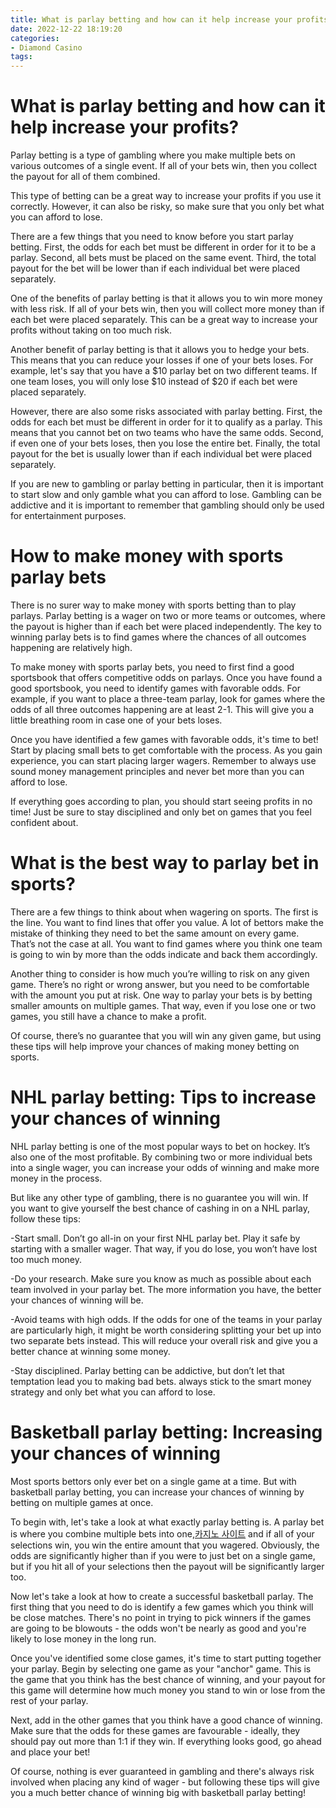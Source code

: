 ```yaml
---
title: What is parlay betting and how can it help increase your profits
date: 2022-12-22 18:19:20
categories:
- Diamond Casino
tags:
---
```



#  What is parlay betting and how can it help increase your profits?

Parlay betting is a type of gambling where you make multiple bets on various outcomes of a single event. If all of your bets win, then you collect the payout for all of them combined.

This type of betting can be a great way to increase your profits if you use it correctly. However, it can also be risky, so make sure that you only bet what you can afford to lose.

There are a few things that you need to know before you start parlay betting. First, the odds for each bet must be different in order for it to be a parlay. Second, all bets must be placed on the same event. Third, the total payout for the bet will be lower than if each individual bet were placed separately.

One of the benefits of parlay betting is that it allows you to win more money with less risk. If all of your bets win, then you will collect more money than if each bet were placed separately. This can be a great way to increase your profits without taking on too much risk.

Another benefit of parlay betting is that it allows you to hedge your bets. This means that you can reduce your losses if one of your bets loses. For example, let's say that you have a $10 parlay bet on two different teams. If one team loses, you will only lose $10 instead of $20 if each bet were placed separately.

However, there are also some risks associated with parlay betting. First, the odds for each bet must be different in order for it to qualify as a parlay. This means that you cannot bet on two teams who have the same odds. Second, if even one of your bets loses, then you lose the entire bet. Finally, the total payout for the bet is usually lower than if each individual bet were placed separately.

If you are new to gambling or parlay betting in particular, then it is important to start slow and only gamble what you can afford to lose. Gambling can be addictive and it is important to remember that gambling should only be used for entertainment purposes.

#  How to make money with sports parlay bets

There is no surer way to make money with sports betting than to play parlays. Parlay betting is a wager on two or more teams or outcomes, where the payout is higher than if each bet were placed independently. The key to winning parlay bets is to find games where the chances of all outcomes happening are relatively high.

To make money with sports parlay bets, you need to first find a good sportsbook that offers competitive odds on parlays. Once you have found a good sportsbook, you need to identify games with favorable odds. For example, if you want to place a three-team parlay, look for games where the odds of all three outcomes happening are at least 2-1. This will give you a little breathing room in case one of your bets loses.

Once you have identified a few games with favorable odds, it's time to bet! Start by placing small bets to get comfortable with the process. As you gain experience, you can start placing larger wagers. Remember to always use sound money management principles and never bet more than you can afford to lose.

If everything goes according to plan, you should start seeing profits in no time! Just be sure to stay disciplined and only bet on games that you feel confident about.

#  What is the best way to parlay bet in sports?

There are a few things to think about when wagering on sports. The first is the line. You want to find lines that offer you value. A lot of bettors make the mistake of thinking they need to bet the same amount on every game. That’s not the case at all. You want to find games where you think one team is going to win by more than the odds indicate and back them accordingly. 

Another thing to consider is how much you’re willing to risk on any given game. There’s no right or wrong answer, but you need to be comfortable with the amount you put at risk. One way to parlay your bets is by betting smaller amounts on multiple games. That way, even if you lose one or two games, you still have a chance to make a profit.

Of course, there’s no guarantee that you will win any given game, but using these tips will help improve your chances of making money betting on sports.

#  NHL parlay betting: Tips to increase your chances of winning

NHL parlay betting is one of the most popular ways to bet on hockey. It’s also one of the most profitable. By combining two or more individual bets into a single wager, you can increase your odds of winning and make more money in the process.

But like any other type of gambling, there is no guarantee you will win. If you want to give yourself the best chance of cashing in on a NHL parlay, follow these tips:

-Start small. Don’t go all-in on your first NHL parlay bet. Play it safe by starting with a smaller wager. That way, if you do lose, you won’t have lost too much money.

-Do your research. Make sure you know as much as possible about each team involved in your parlay bet. The more information you have, the better your chances of winning will be.

-Avoid teams with high odds. If the odds for one of the teams in your parlay are particularly high, it might be worth considering splitting your bet up into two separate bets instead. This will reduce your overall risk and give you a better chance at winning some money.

-Stay disciplined. Parlay betting can be addictive, but don’t let that temptation lead you to making bad bets. always stick to the smart money strategy and only bet what you can afford to lose.

#  Basketball parlay betting: Increasing your chances of winning

Most sports bettors only ever bet on a single game at a time. But with basketball parlay betting, you can increase your chances of winning by betting on multiple games at once.

To begin with, let's take a look at what exactly parlay betting is. A parlay bet is where you combine multiple bets into one,[카지노 사이트](https://choegocasino.com/) and if all of your selections win, you win the entire amount that you wagered. Obviously, the odds are significantly higher than if you were to just bet on a single game, but if you hit all of your selections then the payout will be significantly larger too.

Now let's take a look at how to create a successful basketball parlay. The first thing that you need to do is identify a few games which you think will be close matches. There's no point in trying to pick winners if the games are going to be blowouts - the odds won't be nearly as good and you're likely to lose money in the long run.

Once you've identified some close games, it's time to start putting together your parlay. Begin by selecting one game as your "anchor" game. This is the game that you think has the best chance of winning, and your payout for this game will determine how much money you stand to win or lose from the rest of your parlay.

Next, add in the other games that you think have a good chance of winning. Make sure that the odds for these games are favourable - ideally, they should pay out more than 1:1 if they win. If everything looks good, go ahead and place your bet!

Of course, nothing is ever guaranteed in gambling and there's always risk involved when placing any kind of wager - but following these tips will give you a much better chance of winning big with basketball parlay betting!